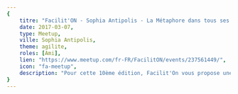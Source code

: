 ```yaml
---
{
	titre: "Facilit'ON - Sophia Antipolis - La Métaphore dans tous ses états",
	date: 2017-03-07,
	type: Meetup,
	ville: Sophia Antipolis,
	theme: agilite,
	roles: [Ami],
	lien: "https://www.meetup.com/fr-FR/FacilitON/events/237561449/",
	icon: "fa-meetup",
	description: "Pour cette 10ème édition, Facilit'On vous propose une découverte du Design Thinking dans un format inspiré par le "Crash Course" de l'institut du design de l'université Stanford ! "
}
---
```

